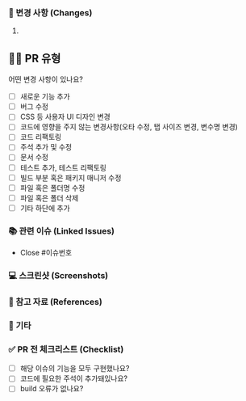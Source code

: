 ### 🚀 변경 사항 (Changes)

<!-- 주요 변경 사항을 작성해주세요-->

1.

## 🙋🏻 PR 유형

어떤 변경 사항이 있나요?

- [ ] 새로운 기능 추가
- [ ] 버그 수정
- [ ] CSS 등 사용자 UI 디자인 변경
- [ ] 코드에 영향을 주지 않는 변경사항(오타 수정, 탭 사이즈 변경, 변수명 변경)
- [ ] 코드 리팩토링
- [ ] 주석 추가 및 수정
- [ ] 문서 수정
- [ ] 테스트 추가, 테스트 리팩토링
- [ ] 빌드 부분 혹은 패키지 매니저 수정
- [ ] 파일 혹은 폴더명 수정
- [ ] 파일 혹은 폴더 삭제
- [ ] 기타 하단에 추가

### 📚 관련 이슈 (Linked Issues)

- Close #이슈번호

### 💻 스크린샷 (Screenshots)

<!-- 기능 구현된 웹브라우저 스크린을 캡쳐해서 넣어주세요-->

### 🔗 참고 자료 (References)

<!-- 관련된 문서, 링크 등을 추가해주세요.-->

### 🎸 기타

<!-- 기타 요청사항 및 확인사항이 있다면 적어주세요-->

### ✅ PR 전 체크리스트 (Checklist)

<!-- 구현을 못한 기능이 있다면 이슈를 남겨놔주세요 -->
- [ ] 해당 이슈의 기능을 모두 구현했나요?
- [ ] 코드에 필요한 주석이 추가돼있나요?
- [ ] build 오류가 없나요?
